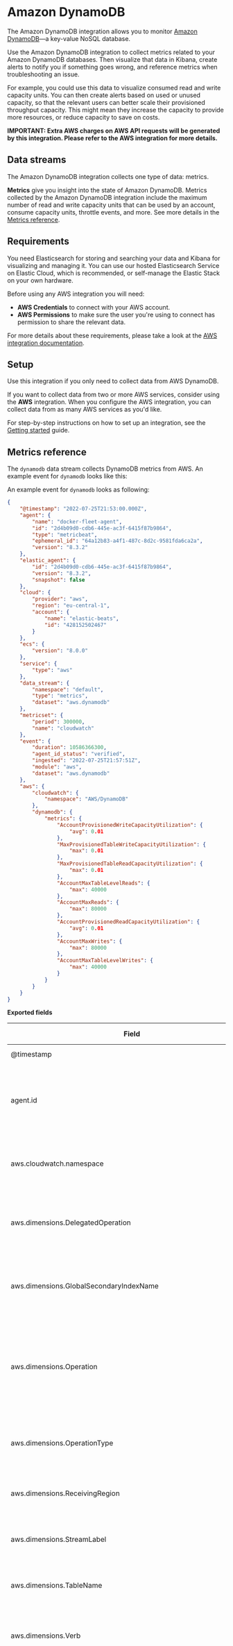 # Amazon DynamoDB

The Amazon DynamoDB integration allows you to monitor [Amazon DynamoDB](https://aws.amazon.com/dynamodb/)—a key-value NoSQL database.

Use the Amazon DynamoDB integration to collect metrics related to your Amazon DynamoDB databases.
Then visualize that data in Kibana, create alerts to notify you if something goes wrong, and reference metrics when troubleshooting an issue.

For example, you could use this data to visualize consumed read and write capacity units. You can then create alerts based on used or unused capacity, so that the relevant users can better scale their provisioned throughput capacity. This might mean they increase the capacity to provide more resources, or reduce capacity to save on costs.

**IMPORTANT: Extra AWS charges on AWS API requests will be generated by this integration. Please refer to the AWS integration for more details.**

## Data streams

The Amazon DynamoDB integration collects one type of data: metrics.

**Metrics** give you insight into the state of Amazon DynamoDB.
Metrics collected by the Amazon DynamoDB integration include the maximum number of read and write capacity units that can be used by an account, consume capacity units, throttle events, and more. See more details in the [Metrics reference](#metrics-reference).

## Requirements

You need Elasticsearch for storing and searching your data and Kibana for visualizing and managing it.
You can use our hosted Elasticsearch Service on Elastic Cloud, which is recommended, or self-manage the Elastic Stack on your own hardware.

Before using any AWS integration you will need:

* **AWS Credentials** to connect with your AWS account.
* **AWS Permissions** to make sure the user you're using to connect has permission to share the relevant data.

For more details about these requirements, please take a look at the [AWS integration documentation](https://docs.elastic.co/integrations/aws#requirements).

## Setup

Use this integration if you only need to collect data from AWS DynamoDB.

If you want to collect data from two or more AWS services, consider using the **AWS** integration.
When you configure the AWS integration, you can collect data from as many AWS services as you'd like.

For step-by-step instructions on how to set up an integration, see the
[Getting started](https://www.elastic.co/guide/en/welcome-to-elastic/current/getting-started-observability.html) guide.

## Metrics reference

The `dynamodb` data stream collects DynamoDB metrics from AWS.
An example event for `dynamodb` looks like this:

An example event for `dynamodb` looks as following:

```json
{
    "@timestamp": "2022-07-25T21:53:00.000Z",
    "agent": {
        "name": "docker-fleet-agent",
        "id": "2d4b09d0-cdb6-445e-ac3f-6415f87b9864",
        "type": "metricbeat",
        "ephemeral_id": "64a12b83-a4f1-487c-8d2c-9581fda6ca2a",
        "version": "8.3.2"
    },
    "elastic_agent": {
        "id": "2d4b09d0-cdb6-445e-ac3f-6415f87b9864",
        "version": "8.3.2",
        "snapshot": false
    },
    "cloud": {
        "provider": "aws",
        "region": "eu-central-1",
        "account": {
            "name": "elastic-beats",
            "id": "428152502467"
        }
    },
    "ecs": {
        "version": "8.0.0"
    },
    "service": {
        "type": "aws"
    },
    "data_stream": {
        "namespace": "default",
        "type": "metrics",
        "dataset": "aws.dynamodb"
    },
    "metricset": {
        "period": 300000,
        "name": "cloudwatch"
    },
    "event": {
        "duration": 10586366300,
        "agent_id_status": "verified",
        "ingested": "2022-07-25T21:57:51Z",
        "module": "aws",
        "dataset": "aws.dynamodb"
    },
    "aws": {
        "cloudwatch": {
            "namespace": "AWS/DynamoDB"
        },
        "dynamodb": {
            "metrics": {
                "AccountProvisionedWriteCapacityUtilization": {
                    "avg": 0.01
                },
                "MaxProvisionedTableWriteCapacityUtilization": {
                    "max": 0.01
                },
                "MaxProvisionedTableReadCapacityUtilization": {
                    "max": 0.01
                },
                "AccountMaxTableLevelReads": {
                    "max": 40000
                },
                "AccountMaxReads": {
                    "max": 80000
                },
                "AccountProvisionedReadCapacityUtilization": {
                    "avg": 0.01
                },
                "AccountMaxWrites": {
                    "max": 80000
                },
                "AccountMaxTableLevelWrites": {
                    "max": 40000
                }
            }
        }
    }
}
```

**Exported fields**

| Field | Description | Type | Metric Type |
|---|---|---|---|
| @timestamp | Event timestamp. | date |  |
| agent.id | Unique identifier of this agent (if one exists). Example: For Beats this would be beat.id. | keyword |  |
| aws.cloudwatch.namespace | The namespace specified when query cloudwatch api. | keyword |  |
| aws.dimensions.DelegatedOperation | This dimension limits the data to operations DynamoDB performs on your behalf. | keyword |  |
| aws.dimensions.GlobalSecondaryIndexName | This dimension limits the data to a global secondary index on a table. | keyword |  |
| aws.dimensions.Operation | This dimension limits the data to one of the DynamoDB operations, such as PutItem, DeleteItem, UpdateItem, etc. | keyword |  |
| aws.dimensions.OperationType | This dimension limits the data to operation type Read and Write. | keyword |  |
| aws.dimensions.ReceivingRegion | This dimension limits the data to a particular AWS region. | keyword |  |
| aws.dimensions.StreamLabel | This dimension limits the data to a specific stream label. | keyword |  |
| aws.dimensions.TableName | This dimension limits the data to a specific table. | keyword |  |
| aws.dimensions.Verb | This dimension limits the data to one of the DynamoDB PartiQL verbs. | keyword |  |
| aws.dynamodb.metrics.AccountMaxReads.max | The maximum number of read capacity units that can be used by an account. This limit does not apply to on-demand tables or global secondary indexes. | long | gauge |
| aws.dynamodb.metrics.AccountMaxTableLevelReads.max | The maximum number of read capacity units that can be used by a table or global secondary index of an account. For on-demand tables this limit caps the maximum read request units a table or a global secondary index can use. | long | gauge |
| aws.dynamodb.metrics.AccountMaxTableLevelWrites.max | The maximum number of write capacity units that can be used by a table or global secondary index of an account. For on-demand tables this limit caps the maximum write request units a table or a global secondary index can use. | long | gauge |
| aws.dynamodb.metrics.AccountMaxWrites.max | The maximum number of write capacity units that can be used by an account. This limit does not apply to on-demand tables or global secondary indexes. | long | gauge |
| aws.dynamodb.metrics.AccountProvisionedReadCapacityUtilization.avg | The average percentage of provisioned read capacity units utilized by the account. | double | gauge |
| aws.dynamodb.metrics.AccountProvisionedWriteCapacityUtilization.avg | The average percentage of provisioned write capacity units utilized by the account. | double | gauge |
| aws.dynamodb.metrics.ConditionalCheckFailedRequests.sum | The number of failed attempts to perform conditional writes. | long | gauge |
| aws.dynamodb.metrics.ConsumedReadCapacityUnits.avg |  | double | gauge |
| aws.dynamodb.metrics.ConsumedReadCapacityUnits.sum |  | long | gauge |
| aws.dynamodb.metrics.ConsumedWriteCapacityUnits.avg |  | double | gauge |
| aws.dynamodb.metrics.ConsumedWriteCapacityUnits.sum |  | long | gauge |
| aws.dynamodb.metrics.MaxProvisionedTableReadCapacityUtilization.max | The percentage of provisioned read capacity units utilized by the highest provisioned read table or global secondary index of an account. | double | gauge |
| aws.dynamodb.metrics.MaxProvisionedTableWriteCapacityUtilization.max | The percentage of provisioned write capacity utilized by the highest provisioned write table or global secondary index of an account. | double | gauge |
| aws.dynamodb.metrics.OnlineIndexPercentageProgress.avg | The percentage of completion when a new global secondary index is being added to a table. | double | gauge |
| aws.dynamodb.metrics.PendingReplicationCount.sum | The number of item updates that are written to one replica table, but that have not yet been written to another replica in the global table. | long | gauge |
| aws.dynamodb.metrics.ProvisionedReadCapacityUnits.avg | The number of provisioned read capacity units for a table or a global secondary index. | double | gauge |
| aws.dynamodb.metrics.ProvisionedWriteCapacityUnits.avg | The number of provisioned write capacity units for a table or a global secondary index. | double | gauge |
| aws.dynamodb.metrics.ReadThrottleEvents.sum | Requests to DynamoDB that exceed the provisioned read capacity units for a table or a global secondary index. | long | gauge |
| aws.dynamodb.metrics.ReplicationLatency.avg |  | double | gauge |
| aws.dynamodb.metrics.ReplicationLatency.max |  | double | gauge |
| aws.dynamodb.metrics.SuccessfulRequestLatency.avg |  | double | gauge |
| aws.dynamodb.metrics.SuccessfulRequestLatency.max |  | double | gauge |
| aws.dynamodb.metrics.SystemErrors.sum | The requests to DynamoDB or Amazon DynamoDB Streams that generate an HTTP 500 status code during the specified time period. | long | gauge |
| aws.dynamodb.metrics.ThrottledRequests.sum | Requests to DynamoDB that exceed the provisioned throughput limits on a resource (such as a table or an index). | long | gauge |
| aws.dynamodb.metrics.TransactionConflict.avg |  | double | gauge |
| aws.dynamodb.metrics.TransactionConflict.sum |  | long | gauge |
| aws.dynamodb.metrics.WriteThrottleEvents.sum | Requests to DynamoDB that exceed the provisioned write capacity units for a table or a global secondary index. | long | gauge |
| aws.tags | Tag key value pairs from aws resources. | flattened |  |
| cloud | Fields related to the cloud or infrastructure the events are coming from. | group |  |
| cloud.account.id | The cloud account or organization id used to identify different entities in a multi-tenant environment. Examples: AWS account id, Google Cloud ORG Id, or other unique identifier. | keyword |  |
| cloud.account.name | The cloud account name or alias used to identify different entities in a multi-tenant environment. Examples: AWS account name, Google Cloud ORG display name. | keyword |  |
| cloud.availability_zone | Availability zone in which this host, resource, or service is located. | keyword |  |
| cloud.image.id | Image ID for the cloud instance. | keyword |  |
| cloud.instance.id | Instance ID of the host machine. | keyword |  |
| cloud.instance.name | Instance name of the host machine. | keyword |  |
| cloud.machine.type | Machine type of the host machine. | keyword |  |
| cloud.project.id | The cloud project identifier. Examples: Google Cloud Project id, Azure Project id. | keyword |  |
| cloud.provider | Name of the cloud provider. Example values are aws, azure, gcp, or digitalocean. | keyword |  |
| cloud.region | Region in which this host, resource, or service is located. | keyword |  |
| container.id | Unique container id. | keyword |  |
| container.image.name | Name of the image the container was built on. | keyword |  |
| container.labels | Image labels. | object |  |
| container.name | Container name. | keyword |  |
| data_stream.dataset | Data stream dataset. | constant_keyword |  |
| data_stream.namespace | Data stream namespace. | constant_keyword |  |
| data_stream.type | Data stream type. | constant_keyword |  |
| ecs.version | ECS version this event conforms to. `ecs.version` is a required field and must exist in all events. When querying across multiple indices -- which may conform to slightly different ECS versions -- this field lets integrations adjust to the schema version of the events. | keyword |  |
| error | These fields can represent errors of any kind. Use them for errors that happen while fetching events or in cases where the event itself contains an error. | group |  |
| error.message | Error message. | match_only_text |  |
| event.dataset | Name of the dataset. If an event source publishes more than one type of log or events (e.g. access log, error log), the dataset is used to specify which one the event comes from. It's recommended but not required to start the dataset name with the module name, followed by a dot, then the dataset name. | keyword |  |
| event.module | Event module | constant_keyword |  |
| host.architecture | Operating system architecture. | keyword |  |
| host.containerized | If the host is a container. | boolean |  |
| host.domain | Name of the domain of which the host is a member. For example, on Windows this could be the host's Active Directory domain or NetBIOS domain name. For Linux this could be the domain of the host's LDAP provider. | keyword |  |
| host.hostname | Hostname of the host. It normally contains what the `hostname` command returns on the host machine. | keyword |  |
| host.id | Unique host id. As hostname is not always unique, use values that are meaningful in your environment. Example: The current usage of `beat.name`. | keyword |  |
| host.ip | Host ip addresses. | ip |  |
| host.mac | Host MAC addresses. The notation format from RFC 7042 is suggested: Each octet (that is, 8-bit byte) is represented by two [uppercase] hexadecimal digits giving the value of the octet as an unsigned integer. Successive octets are separated by a hyphen. | keyword |  |
| host.name | Name of the host. It can contain what hostname returns on Unix systems, the fully qualified domain name (FQDN), or a name specified by the user. The recommended value is the lowercase FQDN of the host. | keyword |  |
| host.os.build | OS build information. | keyword |  |
| host.os.codename | OS codename, if any. | keyword |  |
| host.os.family | OS family (such as redhat, debian, freebsd, windows). | keyword |  |
| host.os.kernel | Operating system kernel version as a raw string. | keyword |  |
| host.os.name | Operating system name, without the version. | keyword |  |
| host.os.name.text | Multi-field of `host.os.name`. | match_only_text |  |
| host.os.platform | Operating system platform (such centos, ubuntu, windows). | keyword |  |
| host.os.version | Operating system version as a raw string. | keyword |  |
| host.type | Type of host. For Cloud providers this can be the machine type like `t2.medium`. If vm, this could be the container, for example, or other information meaningful in your environment. | keyword |  |
| service.type | The type of the service data is collected from. The type can be used to group and correlate logs and metrics from one service type. Example: If logs or metrics are collected from Elasticsearch, `service.type` would be `elasticsearch`. | keyword |  |
